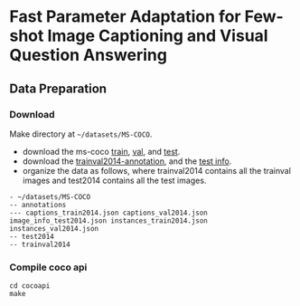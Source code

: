 # Fast Parameter Adaptation for Few-shot Image Captioning and Visual Question Answering


## Data Preparation

### Download
Make directory at `~/datasets/MS-COCO`.
- download the ms-coco [train](http://images.cocodataset.org/zips/train2014.zip), [val](http://images.cocodataset.org/zips/val2014.zip), and [test](http://images.cocodataset.org/zips/test2014.zip).
- download the [trainval2014-annotation](http://images.cocodataset.org/annotations/annotations_trainval2014.zip), and the [test info](http://images.cocodataset.org/annotations/image_info_test2014.zip).
- organize the data as follows, where trainval2014 contains all the trainval images and test2014 contains all the test images.
```
- ~/datasets/MS-COCO
-- annotations
--- captions_train2014.json captions_val2014.json image_info_test2014.json instances_train2014.json instances_val2014.json
-- test2014
-- trainval2014
```

### Compile coco api
```
cd cocoapi
make
```
